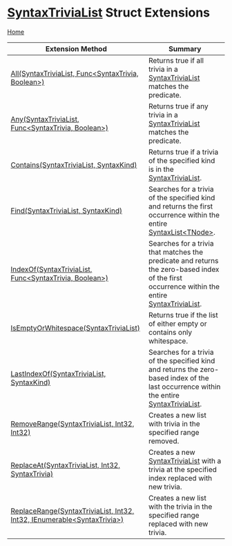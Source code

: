 # [SyntaxTriviaList](https://docs.microsoft.com/en-us/dotnet/api/microsoft.codeanalysis.syntaxtrivialist) Struct Extensions

[Home](../../../README.md)

| Extension Method | Summary |
| ---------------- | ------- |
| [All(SyntaxTriviaList, Func\<SyntaxTrivia, Boolean>)](../../../Roslynator/SyntaxExtensions/All/README.md#Roslynator_SyntaxExtensions_All_Microsoft_CodeAnalysis_SyntaxTriviaList_System_Func_Microsoft_CodeAnalysis_SyntaxTrivia_System_Boolean__) | Returns true if all trivia in a [SyntaxTriviaList](https://docs.microsoft.com/en-us/dotnet/api/microsoft.codeanalysis.syntaxtrivialist) matches the predicate\. |
| [Any(SyntaxTriviaList, Func\<SyntaxTrivia, Boolean>)](../../../Roslynator/SyntaxExtensions/Any/README.md#Roslynator_SyntaxExtensions_Any_Microsoft_CodeAnalysis_SyntaxTriviaList_System_Func_Microsoft_CodeAnalysis_SyntaxTrivia_System_Boolean__) | Returns true if any trivia in a [SyntaxTriviaList](https://docs.microsoft.com/en-us/dotnet/api/microsoft.codeanalysis.syntaxtrivialist) matches the predicate\. |
| [Contains(SyntaxTriviaList, SyntaxKind)](../../../Roslynator/CSharp/SyntaxExtensions/Contains/README.md#Roslynator_CSharp_SyntaxExtensions_Contains_Microsoft_CodeAnalysis_SyntaxTriviaList_Microsoft_CodeAnalysis_CSharp_SyntaxKind_) | Returns true if a trivia of the specified kind is in the [SyntaxTriviaList](https://docs.microsoft.com/en-us/dotnet/api/microsoft.codeanalysis.syntaxtrivialist)\. |
| [Find(SyntaxTriviaList, SyntaxKind)](../../../Roslynator/CSharp/SyntaxExtensions/Find/README.md#Roslynator_CSharp_SyntaxExtensions_Find_Microsoft_CodeAnalysis_SyntaxTriviaList_Microsoft_CodeAnalysis_CSharp_SyntaxKind_) | Searches for a trivia of the specified kind and returns the first occurrence within the entire [SyntaxList\<TNode>](https://docs.microsoft.com/en-us/dotnet/api/microsoft.codeanalysis.syntaxlist-1)\. |
| [IndexOf(SyntaxTriviaList, Func\<SyntaxTrivia, Boolean>)](../../../Roslynator/SyntaxExtensions/IndexOf/README.md#Roslynator_SyntaxExtensions_IndexOf_Microsoft_CodeAnalysis_SyntaxTriviaList_System_Func_Microsoft_CodeAnalysis_SyntaxTrivia_System_Boolean__) | Searches for a trivia that matches the predicate and returns the zero\-based index of the first occurrence within the entire [SyntaxTriviaList](https://docs.microsoft.com/en-us/dotnet/api/microsoft.codeanalysis.syntaxtrivialist)\. |
| [IsEmptyOrWhitespace(SyntaxTriviaList)](../../../Roslynator/CSharp/SyntaxExtensions/IsEmptyOrWhitespace/README.md) | Returns true if the list of either empty or contains only whitespace\. |
| [LastIndexOf(SyntaxTriviaList, SyntaxKind)](../../../Roslynator/CSharp/SyntaxExtensions/LastIndexOf/README.md#Roslynator_CSharp_SyntaxExtensions_LastIndexOf_Microsoft_CodeAnalysis_SyntaxTriviaList_Microsoft_CodeAnalysis_CSharp_SyntaxKind_) | Searches for a trivia of the specified kind and returns the zero\-based index of the last occurrence within the entire [SyntaxTriviaList](https://docs.microsoft.com/en-us/dotnet/api/microsoft.codeanalysis.syntaxtrivialist)\. |
| [RemoveRange(SyntaxTriviaList, Int32, Int32)](../../../Roslynator/CSharp/SyntaxExtensions/RemoveRange/README.md#Roslynator_CSharp_SyntaxExtensions_RemoveRange_Microsoft_CodeAnalysis_SyntaxTriviaList_System_Int32_System_Int32_) | Creates a new list with trivia in the specified range removed\. |
| [ReplaceAt(SyntaxTriviaList, Int32, SyntaxTrivia)](../../../Roslynator/SyntaxExtensions/ReplaceAt/README.md#Roslynator_SyntaxExtensions_ReplaceAt_Microsoft_CodeAnalysis_SyntaxTriviaList_System_Int32_Microsoft_CodeAnalysis_SyntaxTrivia_) | Creates a new [SyntaxTriviaList](https://docs.microsoft.com/en-us/dotnet/api/microsoft.codeanalysis.syntaxtrivialist) with a trivia at the specified index replaced with new trivia\. |
| [ReplaceRange(SyntaxTriviaList, Int32, Int32, IEnumerable\<SyntaxTrivia>)](../../../Roslynator/CSharp/SyntaxExtensions/ReplaceRange/README.md#Roslynator_CSharp_SyntaxExtensions_ReplaceRange_Microsoft_CodeAnalysis_SyntaxTriviaList_System_Int32_System_Int32_System_Collections_Generic_IEnumerable_Microsoft_CodeAnalysis_SyntaxTrivia__) | Creates a new list with the trivia in the specified range replaced with new trivia\. |


